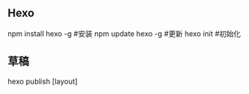 ## Hexo

npm install hexo -g #安装
npm update hexo -g #更新
hexo init #初始化

## 草稿

hexo publish [layout] <title> #发表草稿。

## 写作

hexo n "name" #新建文章
hexo g #生成静态网页
hexo p #发表草稿。
hexo s #启动服务
hexo d #部署网站 参数：-g 部署之前先生成静态文件。

## 服务器

Hexo 3.0 把服务器独立成了个别模块，您必须先安装才能使用。

npm install hexo-server --save #安装服务

hexo s #启动服务
hexo server -p 5000 #更改端口
hexo s -s #静态模式
hexo s -i 192.168.1.1 #自定义 ip

hexo clean #清除缓存

## 部署

hexo d -g
hexo g -d
两者作用完全相同。
